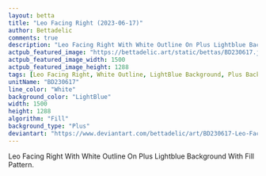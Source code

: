 ```yaml
---
layout: betta
title: "Leo Facing Right (2023-06-17)"
author: Bettadelic
comments: true
description: "Leo Facing Right With White Outline On Plus Lightblue Background With Fill Pattern."
actpub_featured_image: "https://bettadelic.art/static/bettas/BD230617.jpg"
actpub_featured_image_width: 1500
actpub_featured_image_height: 1288
tags: [Leo Facing Right, White Outline, LightBlue Background, Plus Background Pattern, Fill Pattern, June 2023]
unitName: "BD230617"
line_color: "White"
background_color: "LightBlue"
width: 1500
height: 1288
algorithm: "Fill"
background_type: "Plus"
deviantart: "https://www.deviantart.com/bettadelic/art/BD230617-Leo-Facing-Right-2023-06-17-967628682"
---
```


Leo Facing Right With White Outline On Plus Lightblue Background With Fill Pattern.
